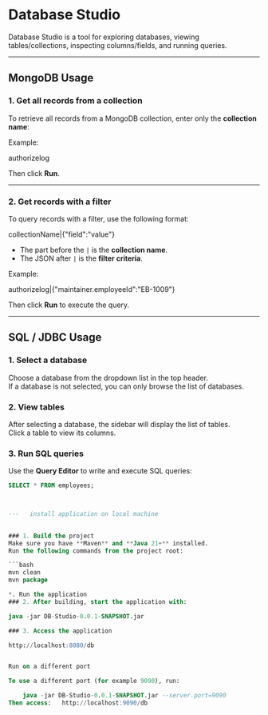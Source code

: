 # Database Studio

Database Studio is a tool for exploring databases, viewing tables/collections, inspecting columns/fields, and running queries.

---

## MongoDB Usage

### 1. Get all records from a collection
To retrieve all records from a MongoDB collection, enter only the **collection name**:

Example:

authorizelog

Then click **Run**.

---

### 2. Get records with a filter
To query records with a filter, use the following format:

collectionName|{"field":"value"}


- The part before the `|` is the **collection name**.
- The JSON after `|` is the **filter criteria**.

Example:

authorizelog|{"maintainer.employeeId":"EB-1009"}


Then click **Run** to execute the query.

---

## SQL / JDBC Usage

### 1. Select a database
Choose a database from the dropdown list in the top header.  
If a database is not selected, you can only browse the list of databases.

### 2. View tables
After selecting a database, the sidebar will display the list of tables.  
Click a table to view its columns.

### 3. Run SQL queries
Use the **Query Editor** to write and execute SQL queries:

```sql
SELECT * FROM employees;



---   install application on local machine
 

### 1. Build the project
Make sure you have **Maven** and **Java 21+** installed.  
Run the following commands from the project root:

```bash
mvn clean
mvn package

*. Run the application
### 2. After building, start the application with:

java -jar DB-Studio-0.0.1-SNAPSHOT.jar

### 3. Access the application

http://localhost:8080/db


Run on a different port

To use a different port (for example 9090), run:

    java -jar DB-Studio-0.0.1-SNAPSHOT.jar --server.port=9090
Then access:   http://localhost:9090/db
